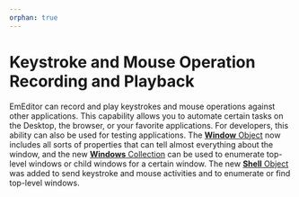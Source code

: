 ```yaml
---
orphan: true
---
```

# Keystroke and Mouse Operation Recording and Playback

EmEditor can record and play keystrokes and mouse operations against other applications. This capability allows you to automate certain tasks on the Desktop, the browser, or your favorite applications. For developers, this ability can also be
used for testing applications. The [**Window** Object](../macro/window/index) now includes all sorts of properties that can tell almost everything about the window, and the new [**Windows** Collection](../macro/windows/index)
can be used to enumerate top-level windows or child windows for a certain window. The new [**Shell** Object](../macro/shell/index) was added to send keystroke and mouse activities and to enumerate or find top-level windows.
